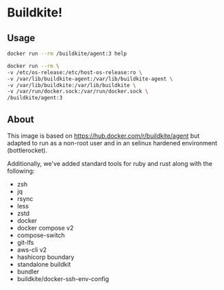 # Buildkite!

## Usage

```sh
docker run --rm /buildkite/agent:3 help

docker run --rm \
-v /etc/os-release:/etc/host-os-release:ro \
-v /var/lib/buildkite-agent:/var/lib/buildkite-agent \
-v /var/lib/buildkite:/var/lib/buildkite \
-v /var/run/docker.sock:/var/run/docker.sock \
/buildkite/agent:3
```

## About

This image is based on https://hub.docker.com/r/buildkite/agent but adapted to run as a non-root user and in an selinux hardened environment (bottlerocket).

Additionally, we've added standard tools for ruby and rust along with the following:
- zsh
- jq
- rsync
- less
- zstd
- docker
- docker compose v2
- compose-switch
- git-lfs
- aws-cli v2
- hashicorp boundary
- standalone buildkit
- bundler
- buildkite/docker-ssh-env-config
